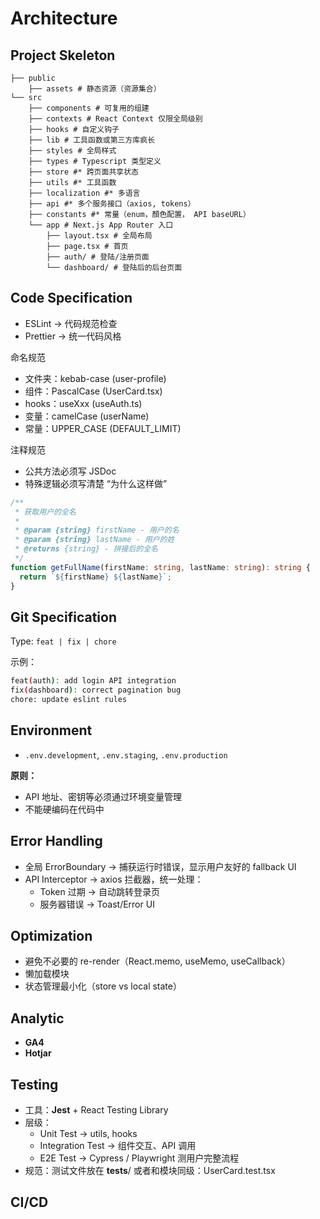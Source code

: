 # Architecture

## Project Skeleton

```code
├── public
    ├── assets # 静态资源（资源集合）
└── src
    ├── components # 可复用的组建
    ├── contexts # React Context 仅限全局级别
    ├── hooks # 自定义钩子
    ├── lib # 工具函数或第三方库疯长
    ├── styles # 全局样式
    ├── types # Typescript 类型定义
    ├── store #* 跨页面共享状态
    ├── utils #* 工具函数
    ├── localization #* 多语言
    ├── api #* 多个服务接口（axios, tokens）
    ├── constants #* 常量（enum，顏色配置， API baseURL）
    └── app # Next.js App Router 入口
        ├── layout.tsx # 全局布局
        ├── page.tsx # 首页
        ├── auth/ # 登陆/注册页面
        └── dashboard/ # 登陆后的后台页面
```

## Code Specification

- ESLint → 代码规范检查
- Prettier → 统一代码风格

命名规范

- 文件夹：kebab-case (user-profile)
- 组件：PascalCase (UserCard.tsx)
- hooks：useXxx (useAuth.ts)
- 变量：camelCase (userName)
- 常量：UPPER_CASE (DEFAULT_LIMIT)

注释规范

- 公共方法必须写 JSDoc
- 特殊逻辑必须写清楚 “为什么这样做”

```ts
/**
 * 获取用户的全名
 *
 * @param {string} firstName - 用户的名
 * @param {string} lastName - 用户的姓
 * @returns {string} - 拼接后的全名
 */
function getFullName(firstName: string, lastName: string): string {
  return `${firstName} ${lastName}`;
}

```

## Git Specification

Type: `feat | fix | chore`

示例：

```bash
feat(auth): add login API integration
fix(dashboard): correct pagination bug
chore: update eslint rules

```

## Environment

- `.env.development`, `.env.staging`, `.env.production`

**原则：**

- API 地址、密钥等必须通过环境变量管理
- 不能硬编码在代码中

## Error Handling

- 全局 ErrorBoundary → 捕获运行时错误，显示用户友好的 fallback UI
- API Interceptor → axios 拦截器，统一处理：
  - Token 过期 → 自动跳转登录页
  - 服务器错误 → Toast/Error UI

## Optimization

- 避免不必要的 re-render（React.memo, useMemo, useCallback）
- 懒加载模块
- 状态管理最小化（store vs local state）

## Analytic

- **GA4**
- **Hotjar**

## Testing

- 工具：**Jest** + React Testing Library
- 层级：
  - Unit Test → utils, hooks
  - Integration Test → 组件交互、API 调用
  - E2E Test → Cypress / Playwright 测用户完整流程
- 规范：测试文件放在 __tests__/ 或者和模块同级：UserCard.test.tsx

## CI/CD
